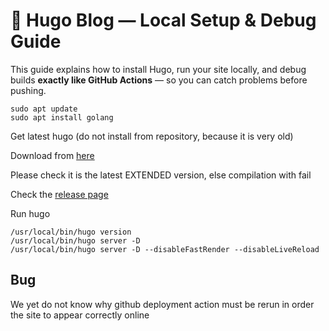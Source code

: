 # 🧩 Hugo Blog — Local Setup & Debug Guide

This guide explains how to install Hugo, run your site locally, and debug builds **exactly like GitHub Actions** — so you can catch problems before pushing.

```
sudo apt update
sudo apt install golang
```

Get latest hugo (do not install from repository, because it is very old)

Download from [here](https://github.com/gohugoio/hugo/releases/download/v0.152.0/hugo_extended_0.152.0_linux-amd64.deb)

Please check it is the latest EXTENDED version, else compilation with fail

Check the [release page](https://github.com/gohugoio/hugo/releases/tag/v0.152.0)


Run hugo
```
/usr/local/bin/hugo version
/usr/local/bin/hugo server -D
/usr/local/bin/hugo server -D --disableFastRender --disableLiveReload
```


## Bug
We yet do not know why github deployment action must be rerun in order the site to appear correctly online



